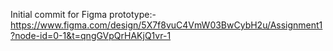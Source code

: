 ﻿Initial commit for
Figma prototype:-
https://www.figma.com/design/5X7f8vuC4VmW03BwCybH2u/Assignment1?node-id=0-1&t=qngGVpQrHAKjQ1vr-1
